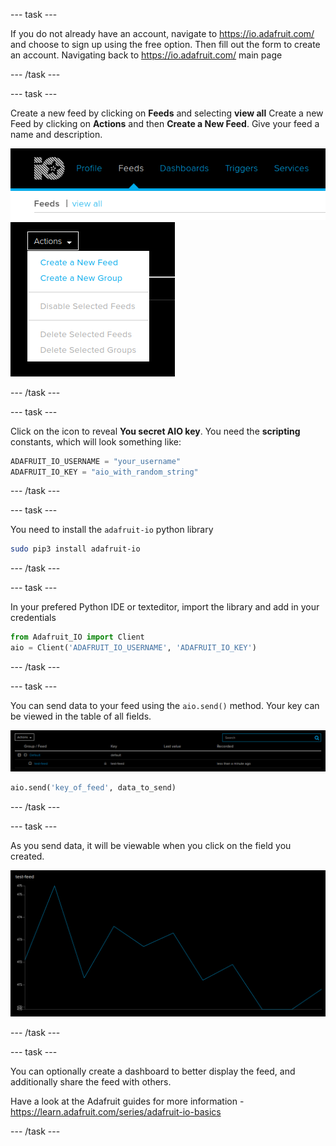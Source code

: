 
--- task ---

If you do not already have an account, navigate to https://io.adafruit.com/ and choose to sign up using the free option. Then fill out the form to create an account. Navigating back to https://io.adafruit.com/ main page

--- /task ---

--- task ---

Create a new feed by clicking on **Feeds** and selecting **view all** Create a new Feed by clicking on **Actions** and then **Create a New Feed**. Give your feed a name and description.

![image showing options to select viewing of feeds](images/feeds.png)
![image showing options to create a new feed after clicking on actions](images/new_feed.png)

--- /task ---

--- task ---

Click on the icon to reveal **You secret AIO key**. You need the **scripting** constants, which will look something like:

```python
ADAFRUIT_IO_USERNAME = "your_username"
ADAFRUIT_IO_KEY = "aio_with_random_string"
```

--- /task ---

--- task ---

You need to install the `adafruit-io` python library

```bash
sudo pip3 install adafruit-io
```

--- /task ---

--- task ---

In your prefered Python IDE or texteditor, import the library and add in your credentials

```python
from Adafruit_IO import Client
aio = Client('ADAFRUIT_IO_USERNAME', 'ADAFRUIT_IO_KEY')
```

--- /task ---

--- task ---

You can send data to your feed using the `aio.send()` method. Your key can be viewed in the table of all fields.

![table showing all the feeds with the key visible](images/feed_key.png)

```python
aio.send('key_of_feed', data_to_send)
```

--- /task ---

--- task ---

As you send data, it will be viewable when you click on the field you created.

![graph from Adafruit IO showing the feed data](images/feed_data.png)

--- /task ---

--- task ---

You can optionally create a dashboard to better display the feed, and additionally share the feed with others.

Have a look at the Adafruit guides for more information - https://learn.adafruit.com/series/adafruit-io-basics

--- /task ---






